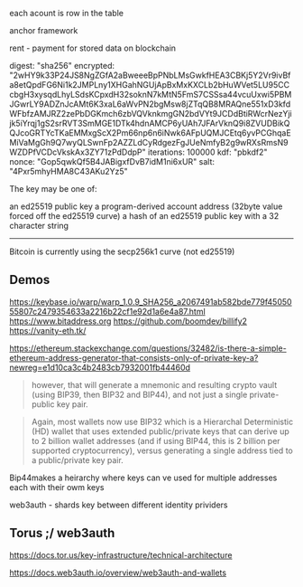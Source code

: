 each acount is row in the table

anchor framework

rent - payment for stored data on blockchain

digest: "sha256"
encrypted: "2wHY9k33P24JS8NgZGfA2aBweeeBpPNbLMsGwkfHEA3CBKj5Y2Vr9ivBfa8etQpdFG6Ni1k2JMPLny1XHGahNGUjApBxMxKXCLb2bHuWVet5LU95CCcbgH3xysqdLhyLSdsKCpxdH32soknN7kMtN5FmS7CSSsa44vcuUxwi5PBMJGwrLY9ADZnJcAMt6K3xaL6aWvPN2bgMsw8jZTqQB8MRAQne551xD3kfdWFbfzAMJRZ2zePbDGKmch6zbVQVknkmgGN2bdVYt9JCDdBtiRWcrNezYjijk5iYrqj1gS2srRVT3SmMGE1DTk4hdnAMCP6yUAh7JFArVknQ9i8ZVUDBikQQJcoGRTYcTKaEMMxgScX2Pm66np6n6iNwk6AFpUQMJCEtq6yvPCGhqaEMiVaMgGh9Q7wyQLSwnFp2AZZLdCyRdgezFgJUeNmfyB2g9wRXsRmsN9WZDPfVCDcVkskAx3ZY71zPdDdpP"
iterations: 100000
kdf: "pbkdf2"
nonce: "Gop5qwkQf5B4JABigxfDvB7idM1ni6xUR"
salt: "4Pxr5mhyHMA8C43AKu2Yz5"

The key may be one of:

an ed25519 public key
a program-derived account address (32byte value forced off the ed25519 curve)
a hash of an ed25519 public key with a 32 character string

---

Bitcoin is currently using the secp256k1 curve (not ed25519)

## Demos

https://keybase.io/warp/warp_1.0.9_SHA256_a2067491ab582bde779f4505055807c2479354633a2216b22cf1e92d1a6e4a87.html
https://www.bitaddress.org
https://github.com/boomdev/billify2
https://vanity-eth.tk/

https://ethereum.stackexchange.com/questions/32482/is-there-a-simple-ethereum-address-generator-that-consists-only-of-private-key-a?newreg=e1d10ca3c4b2483cb7932001fb44460d

> however, that will generate a mnemonic and resulting crypto vault (using BIP39, then BIP32 and BIP44), and not just a single private-public key pair.

> Again, most wallets now use BIP32 which is a Hierarchal Deterministic (HD) wallet that uses extended public/private keys that can derive up to 2 billion wallet addresses (and if using BIP44, this is 2 billion per supported cryptocurrency), versus generating a single address tied to a public/private key pair.

Bip44makes a heirarchy where keys can ve used for multiple addresses each with their owm keys

web3auth - shards key between different identity prividers

## Torus ;/ web3auth

https://docs.tor.us/key-infrastructure/technical-architecture

https://docs.web3auth.io/overview/web3auth-and-wallets
